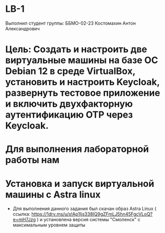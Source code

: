 # LB-1
Выполнил студент группы: ББМО-02-23 Костомахин Антон Александрович
# Цель: Создать и настроить две виртуальные машины на базе ОС Debian 12 в среде VirtualBox, установить и настроить Keycloak, развернуть тестовое приложение и включить двухфакторную аутентификацию OTP через Keycloak.
# Для выполнения лабораторной работы нам 
# Установка и запуск виртуальной машины с Astra linux
- Для выполнения данного задания был скачан образ Astra Linux ( ссылка: https://1drv.ms/u/s!Ap1Ijs338IQ9gZFmLJ5hn45FgcVLoQ?e=mH7Jzg ) и установлена версия системы "Смоленск" с максимальным уровнем защиты
